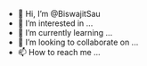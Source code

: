 - 👋 Hi, I’m @BiswajitSau
- 👀 I’m interested in ...
- 🌱 I’m currently learning ...
- 💞️ I’m looking to collaborate on ...
- 📫 How to reach me ...

<!---
BiswajitSau/BiswajitSau is a ✨ special ✨ repository because its `README.md` (this file) appears on your GitHub profile.
You can click the Preview link to take a look at your changes.
--->
